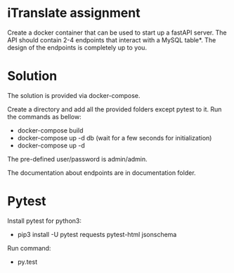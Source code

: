 # iTranslate assignment
Create a docker container that can be used to start up a fastAPI server. The
API should contain 2-4 endpoints that interact with a MySQL table*. The design of the endpoints is completely up to you.


# Solution
The solution is provided via docker-compose.

Create a directory and add all the provided folders except pytest to it.
Run the commands as bellow:
- docker-compose build
- docker-compose up -d db (wait for a few seconds for initialization)
- docker-compose up -d
 

The pre-defined user/password is admin/admin.

The documentation about endpoints are in documentation folder.

# Pytest
Install pytest for python3:
- pip3 install -U pytest requests pytest-html jsonschema

Run command:
- py.test

